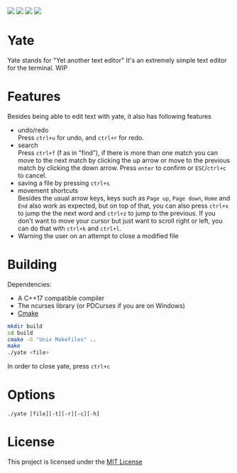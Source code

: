 [![](https://img.shields.io/badge/License-MIT-informational.svg)](https://github.com/xyl1t/Yate/blob/master/LICENSE)
[![](https://img.shields.io/badge/Dependency-C%2B%2B17-critical)](https://en.cppreference.com/w/cpp/compiler_support/17)
[![](https://img.shields.io/badge/Dependency-CMake-critical)](https://cmake.org/)
[![](https://img.shields.io/badge/Dependency-ncurses-critical)](https://invisible-island.net/ncurses/)
# Yate
Yate stands for "Yet another text editor"
It's an extremely simple text editor for the terminal. 
WIP
# Features
Besides being able to edit text with yate, it also has following features
* undo/redo  
  Press `ctrl+u` for undo, and `ctrl+r` for redo.
* search  
  Press `ctrl+f` (f as in "find"), if there is more than one match you can move to the next match by clicking the up arrow or move to the previous match by clicking the down arrow. Press `enter` to confirm or `ESC`/`ctrl+c` to cancel.
* saving a file by pressing `ctrl+s`
* movement shortcuts  
  Besides the usual arrow keys, keys such as `Page up`, `Page down`, `Home` and `End` also work as expected, but on top of that, you can also press `ctrl+x` to jump the the next word and `ctrl+z` to jump to the previous. If you don't want to move your cursor but just want to scroll right or left, you can do that with `ctrl+k` and `ctrl+l`.
* Warning the user on an attempt to close a modified file
# Building
Dependencies: 
* A C++17 compatible compiler
* The ncurses library (or PDCurses if you are on Windows)
* [Cmake](https://cmake.org/)
```bash
mkdir build
cd build
cmake -G "Unix Makefiles" ..
make
./yate <file>
```
In order to close yate, press `ctrl+c`
# Options
```
./yate [file][-t][-r][-c][-h]
```
# License
This project is licensed under the [MIT License](https://github.com/xyl1t/Yate/blob/master/LICENSE)
